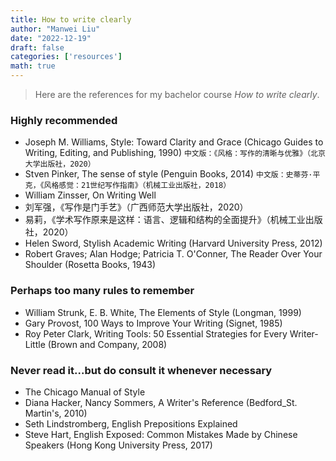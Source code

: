 ```yaml
---
title: How to write clearly
author: "Manwei Liu"
date: "2022-12-19"
draft: false
categories: ['resources']
math: true
---
```


> Here are the references for my bachelor course *How to write clearly*.

### Highly recommended
- Joseph M. Williams, Style: Toward Clarity and Grace (Chicago Guides to Writing, Editing, and Publishing, 1990) `中文版：《风格：写作的清晰与优雅》（北京大学出版社，2020）`
- Stven Pinker, The sense of style (Penguin Books, 2014) `中文版：史蒂芬·平克，《风格感觉：21世纪写作指南》（机械工业出版社，2018）`
- William Zinsser, On Writing Well
- 刘军强，《写作是门手艺》（广西师范大学出版社，2020）
- 易莉，《学术写作原来是这样：语言、逻辑和结构的全面提升》（机械工业出版社，2020）
- Helen Sword, Stylish Academic Writing (Harvard University Press, 2012) 
- Robert Graves; Alan Hodge; Patricia T. O'Conner, The Reader Over Your Shoulder (Rosetta Books, 1943)

### Perhaps too many rules to remember
- William Strunk, E. B. White, The Elements of Style (Longman, 1999)
- Gary Provost, 100 Ways to Improve Your Writing (Signet, 1985)
- Roy Peter Clark, Writing Tools: 50 Essential Strategies for Every Writer-Little (Brown and Company, 2008)

### Never read it...but do consult it whenever necessary
- The Chicago Manual of Style
- Diana Hacker, Nancy Sommers, A Writer's Reference (Bedford_St. Martin's, 2010)
- Seth Lindstromberg, English Prepositions Explained
- Steve Hart, English Exposed: Common Mistakes Made by Chinese Speakers (Hong Kong University Press, 2017)
